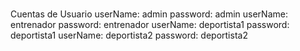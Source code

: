 # 


Cuentas de Usuario
    userName: admin            password: admin
    userName: entrenador       password: entrenador
    userName: deportista1      password: deportista1
    userName: deportista2      password: deportista2
    
    
    
    
    
